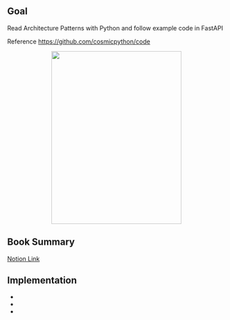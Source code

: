 ## Goal

Read Architecture Patterns with Python and follow example code in FastAPI 

Reference https://github.com/cosmicpython/code 

<p align="center">
  <img src = "https://user-images.githubusercontent.com/49309322/208917009-9ba279ac-080e-45d7-8345-60f254995cf2.png" width="300px" height="400px">
</p>



## Book Summary 

[Notion Link](https://sawaca96.notion.site/73d55e580aba4cfd9f03ece73e651b76)

## Implementation

- 
- 
- 
